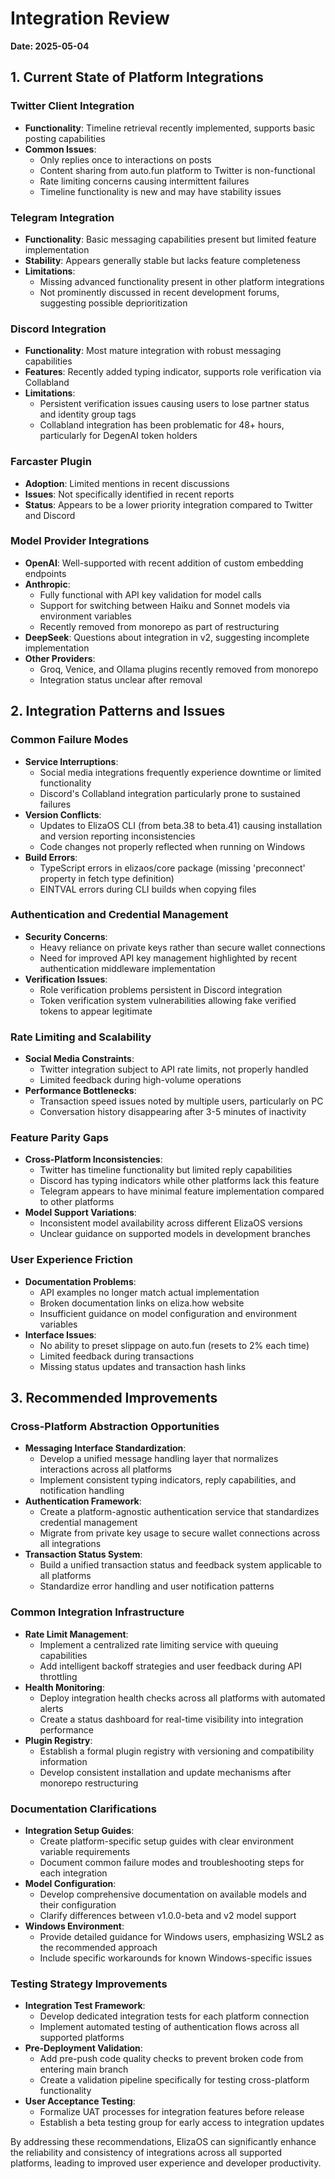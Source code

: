# Integration Review
**Date: 2025-05-04**

## 1. Current State of Platform Integrations

### Twitter Client Integration
- **Functionality**: Timeline retrieval recently implemented, supports basic posting capabilities
- **Common Issues**: 
  - Only replies once to interactions on posts
  - Content sharing from auto.fun platform to Twitter is non-functional
  - Rate limiting concerns causing intermittent failures
  - Timeline functionality is new and may have stability issues

### Telegram Integration
- **Functionality**: Basic messaging capabilities present but limited feature implementation
- **Stability**: Appears generally stable but lacks feature completeness
- **Limitations**:
  - Missing advanced functionality present in other platform integrations
  - Not prominently discussed in recent development forums, suggesting possible deprioritization

### Discord Integration
- **Functionality**: Most mature integration with robust messaging capabilities
- **Features**: Recently added typing indicator, supports role verification via Collabland
- **Limitations**:
  - Persistent verification issues causing users to lose partner status and identity group tags
  - Collabland integration has been problematic for 48+ hours, particularly for DegenAI token holders

### Farcaster Plugin
- **Adoption**: Limited mentions in recent discussions
- **Issues**: Not specifically identified in recent reports
- **Status**: Appears to be a lower priority integration compared to Twitter and Discord

### Model Provider Integrations
- **OpenAI**: Well-supported with recent addition of custom embedding endpoints
- **Anthropic**: 
  - Fully functional with API key validation for model calls
  - Support for switching between Haiku and Sonnet models via environment variables
  - Recently removed from monorepo as part of restructuring
- **DeepSeek**: Questions about integration in v2, suggesting incomplete implementation
- **Other Providers**:
  - Groq, Venice, and Ollama plugins recently removed from monorepo
  - Integration status unclear after removal

## 2. Integration Patterns and Issues

### Common Failure Modes
- **Service Interruptions**: 
  - Social media integrations frequently experience downtime or limited functionality
  - Discord's Collabland integration particularly prone to sustained failures
- **Version Conflicts**: 
  - Updates to ElizaOS CLI (from beta.38 to beta.41) causing installation and version reporting inconsistencies
  - Code changes not properly reflected when running on Windows
- **Build Errors**: 
  - TypeScript errors in elizaos/core package (missing 'preconnect' property in fetch type definition)
  - EINTVAL errors during CLI builds when copying files

### Authentication and Credential Management
- **Security Concerns**: 
  - Heavy reliance on private keys rather than secure wallet connections
  - Need for improved API key management highlighted by recent authentication middleware implementation
- **Verification Issues**:
  - Role verification problems persistent in Discord integration
  - Token verification system vulnerabilities allowing fake verified tokens to appear legitimate

### Rate Limiting and Scalability
- **Social Media Constraints**: 
  - Twitter integration subject to API rate limits, not properly handled
  - Limited feedback during high-volume operations
- **Performance Bottlenecks**:
  - Transaction speed issues noted by multiple users, particularly on PC
  - Conversation history disappearing after 3-5 minutes of inactivity

### Feature Parity Gaps
- **Cross-Platform Inconsistencies**:
  - Twitter has timeline functionality but limited reply capabilities
  - Discord has typing indicators while other platforms lack this feature
  - Telegram appears to have minimal feature implementation compared to other platforms
- **Model Support Variations**:
  - Inconsistent model availability across different ElizaOS versions
  - Unclear guidance on supported models in development branches

### User Experience Friction
- **Documentation Problems**:
  - API examples no longer match actual implementation
  - Broken documentation links on eliza.how website
  - Insufficient guidance on model configuration and environment variables
- **Interface Issues**:
  - No ability to preset slippage on auto.fun (resets to 2% each time)
  - Limited feedback during transactions
  - Missing status updates and transaction hash links

## 3. Recommended Improvements

### Cross-Platform Abstraction Opportunities
- **Messaging Interface Standardization**:
  - Develop a unified message handling layer that normalizes interactions across all platforms
  - Implement consistent typing indicators, reply capabilities, and notification handling
- **Authentication Framework**:
  - Create a platform-agnostic authentication service that standardizes credential management
  - Migrate from private key usage to secure wallet connections across all integrations
- **Transaction Status System**:
  - Build a unified transaction status and feedback system applicable to all platforms
  - Standardize error handling and user notification patterns

### Common Integration Infrastructure
- **Rate Limit Management**:
  - Implement a centralized rate limiting service with queuing capabilities
  - Add intelligent backoff strategies and user feedback during API throttling
- **Health Monitoring**:
  - Deploy integration health checks across all platforms with automated alerts
  - Create a status dashboard for real-time visibility into integration performance
- **Plugin Registry**:
  - Establish a formal plugin registry with versioning and compatibility information
  - Develop consistent installation and update mechanisms after monorepo restructuring

### Documentation Clarifications
- **Integration Setup Guides**:
  - Create platform-specific setup guides with clear environment variable requirements
  - Document common failure modes and troubleshooting steps for each integration
- **Model Configuration**:
  - Develop comprehensive documentation on available models and their configuration
  - Clarify differences between v1.0.0-beta and v2 model support
- **Windows Environment**:
  - Provide detailed guidance for Windows users, emphasizing WSL2 as the recommended approach
  - Include specific workarounds for known Windows-specific issues

### Testing Strategy Improvements
- **Integration Test Framework**:
  - Develop dedicated integration tests for each platform connection
  - Implement automated testing of authentication flows across all supported platforms
- **Pre-Deployment Validation**:
  - Add pre-push code quality checks to prevent broken code from entering main branch
  - Create a validation pipeline specifically for testing cross-platform functionality
- **User Acceptance Testing**:
  - Formalize UAT processes for integration features before release
  - Establish a beta testing group for early access to integration updates

By addressing these recommendations, ElizaOS can significantly enhance the reliability and consistency of integrations across all supported platforms, leading to improved user experience and developer productivity.